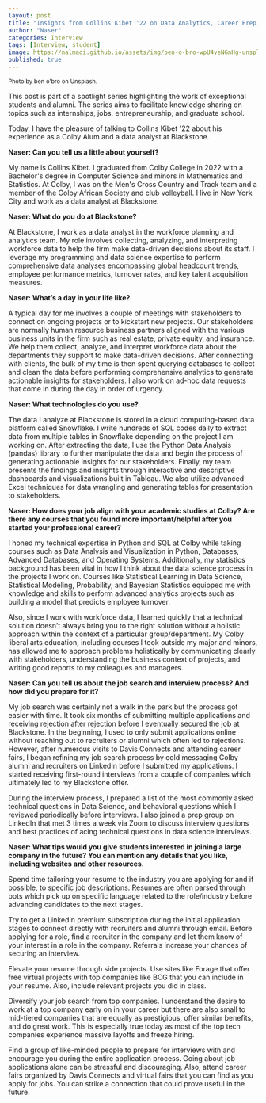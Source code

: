 ```yaml
---
layout: post
title: "Insights from Collins Kibet '22 on Data Analytics, Career Prep, and the Job Hunt"
author: "Naser"
categories: Interview
tags: [Interview, student]
image: https://nalmadi.github.io/assets/img/ben-o-bro-wpU4veNGnHg-unsplash.jpg
published: true
---
```

<meta name="image" property="og:image" content="https://nalmadi.github.io/assets/img/ben-o-bro-wpU4veNGnHg-unsplash.jpg">
<sup>Photo by ben o'bro on Unsplash.</sup>
  

This post is part of a spotlight series highlighting the work of exceptional students and alumni.  The series aims to facilitate knowledge sharing on topics such as internships, jobs, entrepreneurship, and graduate school.  


Today, I have the pleasure of talking to Collins Kibet '22 about his experience as a Colby Alum and a data analyst at Blackstone.


**Naser: Can you tell us a little about yourself?**

My name is Collins Kibet. I graduated from Colby College in 2022 with a Bachelor's degree in Computer Science and minors in Mathematics and Statistics. At Colby, I was on the Men's Cross Country and Track team and a member of the Colby African Society and club volleyball. I live in New York City and work as a data analyst at Blackstone.

**Naser: What do you do at Blackstone?**

At Blackstone, I work as a data analyst in the workforce planning and analytics team. My role involves collecting, analyzing, and interpreting workforce data to help the firm make data-driven decisions about its staff. I leverage my programming and data science expertise to perform comprehensive data analyses encompassing global headcount trends, employee performance metrics, turnover rates, and key talent acquisition measures. 

**Naser: What’s a day in your life like?**

A typical day for me involves a couple of meetings with stakeholders to connect on ongoing projects or to kickstart new projects. Our stakeholders are normally human resource business partners aligned with the various business units in the firm such as real estate, private equity, and insurance. We help them collect, analyze, and interpret workforce data about the departments they support to make data-driven decisions. After connecting with clients, the bulk of my time is then spent querying databases to collect and clean the data before performing comprehensive analytics to generate actionable insights for stakeholders. I also work on ad-hoc data requests that come in during the day in order of urgency.

**Naser: What technologies do you use?**



The data I analyze at Blackstone is stored in a cloud computing-based data platform called Snowflake. I write hundreds of SQL codes daily to extract data from multiple tables in Snowflake depending on the project I am working on. After extracting the data, I use the Python Data Analysis (pandas) library to further manipulate the data and begin the process of generating actionable insights for our stakeholders. Finally, my team presents the findings and insights through interactive and descriptive dashboards and visualizations built in Tableau. We also utilize advanced Excel techniques for data wrangling and generating tables for presentation to stakeholders.

**Naser: How does your job align with your academic studies at Colby? Are there any courses that you found more important/helpful after you started your professional career?**

I honed my technical expertise in Python and SQL at Colby while taking courses such as Data Analysis and Visualization in Python, Databases, Advanced Databases, and Operating Systems. Additionally, my statistics background has been vital in how I think about the data science process in the projects I work on. Courses like Statistical Learning in Data Science, Statistical Modeling, Probability, and Bayesian Statistics equipped me with knowledge and skills to perform advanced analytics projects such as building a model that predicts employee turnover. 

Also, since I work with workforce data, I learned quickly that a technical solution doesn’t always bring you to the right solution without a holistic approach within the context of a particular group/department. My Colby liberal arts education, including courses I took outside my major and minors, has allowed me to approach problems holistically by communicating clearly with stakeholders, understanding the business context of projects, and writing good reports to my colleagues and managers.

**Naser: Can you tell us about the job search and interview process? And how did you prepare for it?**

My job search was certainly not a walk in the park but the process got easier with time. It took six months of submitting multiple applications and receiving rejection after rejection before I eventually secured the job at Blackstone. In the beginning, I used to only submit applications online without reaching out to recruiters or alumni which often led to rejections. However, after numerous visits to Davis Connects and attending career fairs, I began refining my job search process by cold messaging Colby alumni and recruiters on LinkedIn before I submitted my applications. I started receiving first-round interviews from a couple of companies which ultimately led to my Blackstone offer. 

During the interview process, I prepared a list of the most commonly asked technical questions in Data Science, and behavioral questions which I reviewed periodically before interviews. I also joined a prep group on LinkedIn that met 3 times a week via Zoom to discuss interview questions and best practices of acing technical questions in data science interviews. 

**Naser: What tips would you give students interested in joining a large company in the future? You can mention any details that you like, including websites and other resources.**



Spend time tailoring your resume to the industry you are applying for and if possible, to specific job descriptions. Resumes are often parsed through bots which pick up on specific language related to the role/industry before advancing candidates to the next stages.

Try to get a LinkedIn premium subscription during the initial application stages to connect directly with recruiters and alumni through email. Before applying for a role, find a recruiter in the company and let them know of your interest in a role in the company. Referrals increase your chances of securing an interview.

Elevate your resume through side projects. Use sites like Forage that offer free virtual projects with top companies like BCG that you can include in your resume. Also, include relevant projects you did in class.

Diversify your job search from top companies. I understand the desire to work at a top company early on in your career but there are also small to mid-tiered companies that are equally as prestigious, offer similar benefits, and do great work. This is especially true today as most of the top tech companies experience massive layoffs and freeze hiring. 

Find a group of like-minded people to prepare for interviews with and encourage you during the entire application process. Going about job applications alone can be stressful and discouraging. Also, attend career fairs organized by Davis Connects and virtual fairs that you can find as you apply for jobs. You can strike a connection that could prove useful in the future.

